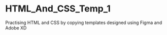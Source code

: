 # HTML_And_CSS_Temp_1
Practising HTML and CSS by copying templates designed using Figma and Adobe XD
